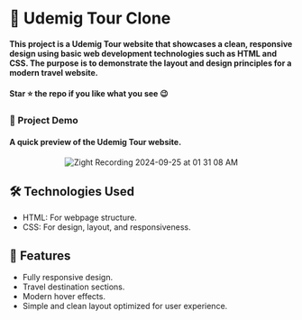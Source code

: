 
<div><h1>🚀 Udemig Tour Clone</h1></div>
<h4>This project is a Udemig Tour website that showcases a clean, responsive design using basic web development technologies such as HTML and CSS. The purpose is to demonstrate the layout and design principles for a modern travel website.</h4>
 <h4>Star ⭐ the repo if you like what you see 😉 </h4>
 <div>


<h3>📸 Project Demo</h3>
<h4>A quick preview of the Udemig Tour website. </h4>

<div align='center'>

![Zight Recording 2024-09-25 at 01 31 08 AM](https://github.com/user-attachments/assets/f9716248-288b-485d-b1d5-207700e9ce34)

</div>

 <h2>🛠️ Technologies Used</h2>
 <ul>
   <li>HTML: For webpage structure.</li>
   <li>CSS: For design, layout, and responsiveness.</li>
 </ul>  

  <h2>🎨 Features</h2>
 <ul>
   <li>Fully responsive design.
</li>
   <li>Travel destination sections.</li>
   <li>Modern hover effects.</li>
   <li>Simple and clean layout optimized for user experience.</li>
  
 </ul>
